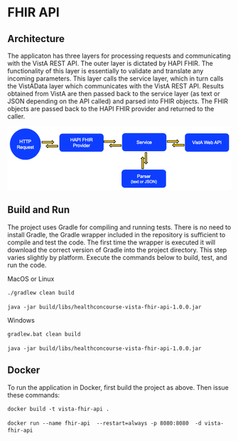 # FHIR API #

## Architecture ##

The applicaton has three layers for processing requests and communicating with the VistA REST API. The outer layer is dictated by HAPI FHIR. The functionality of this layer is essentially to validate and translate any incoming parameters. This layer calls the service layer, which in turn calls the VistAData layer which communicates with the VistA REST API. Results obtained from VistA are then passed back to the service layer (as text or JSON depending on the API called) and parsed into FHIR objects. The FHIR objects are passed back to the HAPI FHIR provider and returned to the caller.

![Java API architecture](../images/java-architecture.png)

## Build and Run ##

The project uses Gradle for compiling and running tests. There is no need to install Gradle, the Gradle wrapper included in the repository is sufficient to compile and test the code. The first time the wrapper is executed it will download the correct version of Gradle into the project directory. This step varies slightly by platform. Execute the commands below to build, test, and run the code.

MacOS or Linux
	
~~~~
./gradlew clean build

java -jar build/libs/healthconcourse-vista-fhir-api-1.0.0.jar
~~~~

Windows
	
~~~~
gradlew.bat clean build

java -jar build/libs/healthconcourse-vista-fhir-api-1.0.0.jar
~~~~

## Docker ##

To run the application in Docker, first build the project as above. Then issue these commands:

~~~~
docker build -t vista-fhir-api .

docker run --name fhir-api  --restart=always -p 8080:8080  -d vista-fhir-api
~~~~